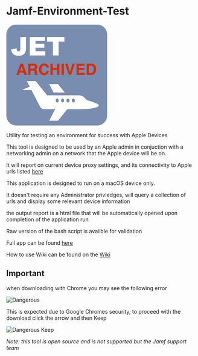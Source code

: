 # Jamf-Environment-Test
![Jet Logo](https://github.com/jamf/Jamf-Environment-Test/blob/master/images/Jet_Icon.png)

Utility for testing an environment for success with Apple Devices

This tool is designed to be used by an Apple admin in conjuction with a networking admin on a network that the Apple device will be on.

It will report on current device proxy settings, and its connectivity to Apple urls listed [here](https://support.apple.com/en-us/HT210060)

This application is designed to run on a macOS device only.

It doesn't require any Administrator privledges, will query a collection of urls and display some relevant device information

the output report is a html file that will be automatically opened upon completion of the application run

Raw version of the bash script is availble for validation

Full app can be found [here](https://github.com/jamf/Jamf-Environment-Test/releases/latest)

How to use Wiki can be found on the [Wiki](https://github.com/jamf/Jamf-Environment-Test/wiki)

## Important
when downloading with Chrome you may see the following error 

![Dangerous](https://github.com/jamf/Jamf-Environment-Test/blob/master/images/dangerous.png)

This is expected due to Google Chromes security, to proceed with the download click the arrow and then Keep

![Dangerous Keep](https://github.com/jamf/Jamf-Environment-Test/blob/master/images/dangerous_keep.png)

_Note: this tool is open source and is not supported but the Jamf support team_
